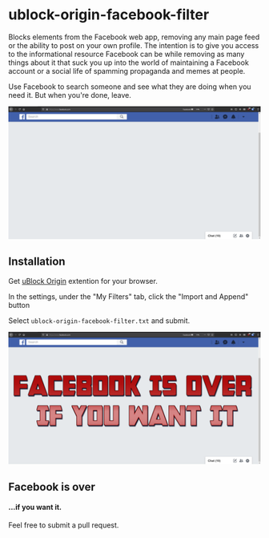# ublock-origin-facebook-filter
Blocks elements from the Facebook web app, removing any main page feed or the ability to post on your own profile. The intention is to give you access to the informational resource Facebook can be while removing as many things about it that suck you up into the world of maintaining a Facebook account or a social life of spamming propaganda and memes at people.

Use Facebook to search someone and see what they are doing when you need it. But when you're done, leave. 

![Example](img/facebook-using-filter-example.png)


## Installation
Get [uBlock Origin](https://ublockorigin.com/) extention for your browser.

In the settings, under the "My Filters" tab, click the "Import and Append" button

Select `ublock-origin-facebook-filter.txt` and submit. 


![Facebook Is Over](img/facebookisover-header.png)
## Facebook is over
#### ...if you want it.

Feel free to submit a pull request.
